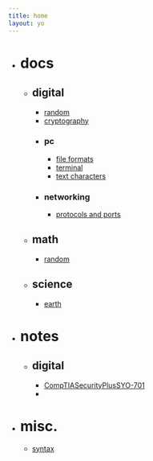 ```yaml
---
title: home
layout: yo
---
```






- # docs
	- ## digital
		- [random](docs/digital/random.md)
		- [cryptography](docs/digital/cryptography.md)
		- ### pc
			- [file formats](docs/digital/pc/fileFormats.md)
			- [terminal](docs/digital/pc/terminal.md)
			- [text characters](docs/digital/pc/textCharacters)
		 - ### networking
			- [protocols and ports](docs/digital/networking/protocolsAndPorts.md)
	- ## math
		- [random](docs/math/random.md)
	- ## science
		- [earth](docs/science/earth.md)
- # notes
	- ## digital
		- [CompTIASecurityPlusSYO-701](notes/digital/CompTIASecurityPlusSYO-701.md)
		- 
- # misc.
	- [syntax](misc/syntax.md)
 



